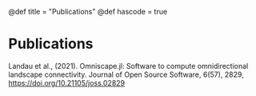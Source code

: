 @def title = "Publications"
@def hascode = true

# Publications 

Landau et al., (2021). Omniscape.jl: Software to compute omnidirectional landscape connectivity. Journal of Open Source Software, 6(57), 2829, https://doi.org/10.21105/joss.02829
